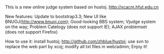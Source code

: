 This is a new online judge system based on hustoj.
http://xcacm.hfut.edu.cn

New features:
	Update to bootstrap3.3;
	New UI like BNUOJ(http://www.bnuoj.com);
	Good-looking BBS system;
	Vjudge system on the way;
	Problem Catelogy (does not support IE);
	AJAX problemset (does not support Firefox)

How to use it:
	install hustoj;
	http://github.com/zhblue/hustoj;
	use svn to replace the web part by xcoj;
	modify all txt files in web/admin;
	Enjoy it!
